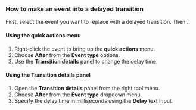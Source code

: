 ### How to make an event into a delayed transition

First, select the event you want to replace with a delayed transition. Then…

#### Using the **quick actions** menu

1. Right-click the event to bring up the **quick actions** menu.
2. Choose **After** from the **Event type** options.
3. Use the **Transition details** panel to change the delay time.

#### Using the **Transition details** panel

1. Open the **Transition details** panel from the right tool menu.
2. Choose **After** from the **Event type** dropdown menu.
3. Specify the delay time in milliseconds using the **Delay** text input.
